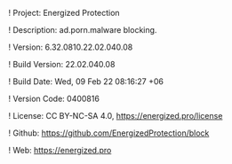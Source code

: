 ! Project: Energized Protection

! Description: ad.porn.malware blocking.

! Version: 6.32.0810.22.02.040.08

! Build Version: 22.02.040.08

! Build Date: Wed, 09 Feb 22 08:16:27 +06

! Version Code: 0400816

! License: CC BY-NC-SA 4.0, https://energized.pro/license

! Github: https://github.com/EnergizedProtection/block

! Web: https://energized.pro
